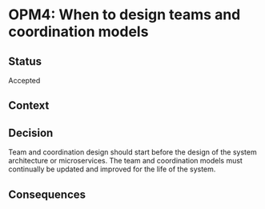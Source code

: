 # OPM4: When to design teams and coordination models

## Status
Accepted

## Context

## Decision
Team and coordination design should start before the design of the system architecture or microservices. The team and coordination models must continually be updated and improved for the life of the system.

## Consequences
